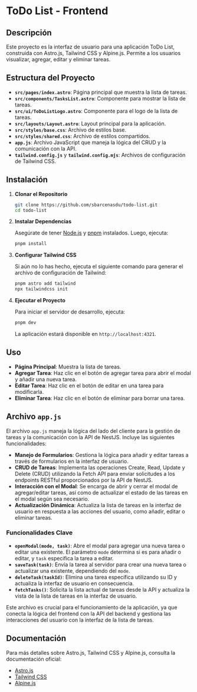# ToDo List - Frontend

## Descripción

Este proyecto es la interfaz de usuario para una aplicación ToDo List, construida con Astro.js, Tailwind CSS y Alpine.js. Permite a los usuarios visualizar, agregar, editar y eliminar tareas.

## Estructura del Proyecto

- **`src/pages/index.astro`**: Página principal que muestra la lista de tareas.
- **`src/components/TasksList.astro`**: Componente para mostrar la lista de tareas.
- **`src/ui/ToDoListLogo.astro`**: Componente para el logo de la lista de tareas.
- **`src/layouts/Layout.astro`**: Layout principal para la aplicación.
- **`src/styles/base.css`**: Archivo de estilos base.
- **`src/styles/shared.css`**: Archivo de estilos compartidos.
- **`app.js`**: Archivo JavaScript que maneja la lógica del CRUD y la comunicación con la API.
- **`tailwind.config.js`** y **`tailwind.config.mjs`**: Archivos de configuración de Tailwind CSS.

## Instalación

1. **Clonar el Repositorio**

   ```bash
   git clone https://github.com/sbarcenasdu/todo-list.git
   cd todo-list
   ```

2. **Instalar Dependencias**

   Asegúrate de tener [Node.js](https://nodejs.org/) y [pnpm](https://pnpm.io/) instalados. Luego, ejecuta:

   ```bash
   pnpm install
   ```

3. **Configurar Tailwind CSS**

   Si aún no lo has hecho, ejecuta el siguiente comando para generar el archivo de configuración de Tailwind:

   ```bash
   pnpm astro add tailwind 
   npx tailwindcss init
   ```

4. **Ejecutar el Proyecto**

   Para iniciar el servidor de desarrollo, ejecuta:

   ```bash
   pnpm dev
   ```

   La aplicación estará disponible en `http://localhost:4321`.

## Uso

- **Página Principal**: Muestra la lista de tareas.
- **Agregar Tarea**: Haz clic en el botón de agregar tarea para abrir el modal y añadir una nueva tarea.
- **Editar Tarea**: Haz clic en el botón de editar en una tarea para modificarla.
- **Eliminar Tarea**: Haz clic en el botón de eliminar para borrar una tarea.

## Archivo `app.js`

El archivo `app.js` maneja la lógica del lado del cliente para la gestión de tareas y la comunicación con la API de NestJS. Incluye las siguientes funcionalidades:

- **Manejo de Formularios**: Gestiona la lógica para añadir y editar tareas a través de formularios en la interfaz de usuario.
- **CRUD de Tareas**: Implementa las operaciones Create, Read, Update y Delete (CRUD) utilizando la Fetch API para enviar solicitudes a los endpoints RESTful proporcionados por la API de NestJS.
- **Interacción con el Modal**: Se encarga de abrir y cerrar el modal de agregar/editar tareas, así como de actualizar el estado de las tareas en el modal según sea necesario.
- **Actualización Dinámica**: Actualiza la lista de tareas en la interfaz de usuario en respuesta a las acciones del usuario, como añadir, editar o eliminar tareas.

### Funcionalidades Clave

- **`openModal(mode, task)`**: Abre el modal para agregar una nueva tarea o editar una existente. El parámetro `mode` determina si es para añadir o editar, y `task` especifica la tarea a editar.
- **`saveTask(task)`**: Envía la tarea al servidor para crear una nueva tarea o actualizar una existente, dependiendo del `mode`.
- **`deleteTask(taskId)`**: Elimina una tarea específica utilizando su ID y actualiza la interfaz de usuario en consecuencia.
- **`fetchTasks()`**: Solicita la lista actual de tareas desde la API y actualiza la vista de la lista de tareas en la interfaz de usuario.

Este archivo es crucial para el funcionamiento de la aplicación, ya que conecta la lógica del frontend con la API del backend y gestiona las interacciones del usuario con la interfaz de la lista de tareas.



## Documentación

Para más detalles sobre Astro.js, Tailwind CSS y Alpine.js, consulta la documentación oficial:

- [Astro.js](https://docs.astro.build/)
- [Tailwind CSS](https://tailwindcss.com/docs)
- [Alpine.js](https://alpinejs.dev/start-here)
